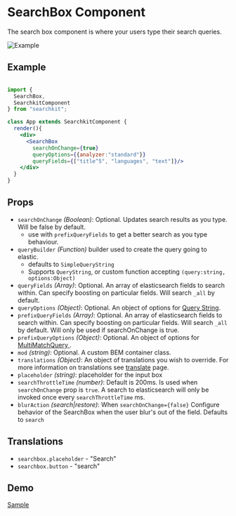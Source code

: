 # SearchBox Component
The search box component is where your users type their search queries.

![Example](./assets/search.png)


## Example

```jsx

import {
  SearchBox,
  SearchkitComponent
} from "searchkit";

class App extends SearchkitComponent {
  render(){
    <div>
      <SearchBox
        searchOnChange={true}
        queryOptions={{analyzer:"standard"}}
        queryFields={["title^5", "languages", "text"]}/>
    </div>
  }
}
```

## Props
- `searchOnChange` *(Boolean)*: Optional. Updates search results as you type. Will be false by default.
  - use with `prefixQueryFields` to get a better search as you type behaviour.
- `queryBuilder` *(Function)* builder used to create the query going to elastic.
  - defaults to `SimpleQueryString`
  - Supports `QueryString`, or custom function accepting `(query:string, options:Object)`
- `queryFields` *(Array<string>)*: Optional. An array of elasticsearch fields to search within. Can specify boosting on particular fields. Will search `_all` by default.
- `queryOptions` *(Object)*: Optional. An object of options for [Query String](https://www.elastic.co/guide/en/elasticsearch/reference/2.0/query-dsl-query-string-query.html).
- `prefixQueryFields` *(Array<string>)*: Optional. An array of elasticsearch fields to search within. Can specify boosting on particular fields. Will search `_all` by default. Will only be used if searchOnChange is true.
- `prefixQueryOptions` *(Object)*: Optional. An object of options for [MultiMatchQuery ](https://www.elastic.co/guide/en/elasticsearch/reference/current/query-dsl-multi-match-query.html#query-dsl-multi-match-query).
- `mod` *(string)*: Optional. A custom BEM container class.
- `translations` *(Object)*: An object of translations you wish to override. For more information on translations see [translate](../../core/Translate.md) page.
- `placeholder` *(string)*: placeholder for the input box
- `searchThrottleTime` *(number)*: Default is 200ms. Is used when `searchOnChange` prop is `true`. A search to elasticsearch will only be invoked once every `searchThrottleTime` ms.   
- `blurAction` *(search|restore)*: When `searchOnChange={false}` Configure behavior of the SearchBox  when the user blur's out of the field. Defaults to `search`

## Translations
- `searchbox.placeholder` - "Search"
- `searchbox.button` - "search"

## Demo

[Sample](https://codepen.io/searchkit/pen/zrNrGW)
